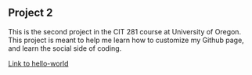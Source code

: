 ## Project 2

This is the second project in the CIT 281 course at University of Oregon. This project is meant to help me learn how to customize my Github page, and learn the social side of coding.

[Link to hello-world](hello-world/READ.md)
